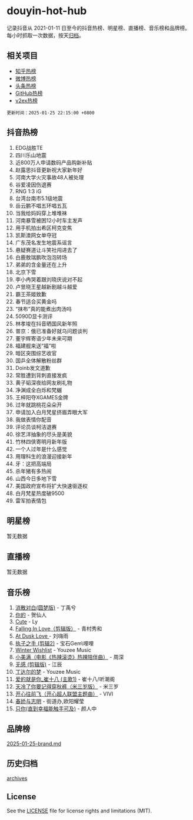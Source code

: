 # douyin-hot-hub

记录抖音从 2021-01-11 日至今的抖音热榜、明星榜、直播榜、音乐榜和品牌榜。每小时抓取一次数据，按天[归档](archives)。

## 相关项目

- [知乎热榜](https://github.com/lonnyzhang423/zhihu-hot-hub)
- [微博热榜](https://github.com/lonnyzhang423/weibo-hot-hub)
- [头条热榜](https://github.com/lonnyzhang423/toutiao-hot-hub)
- [GitHub热榜](https://github.com/lonnyzhang423/github-hot-hub)
- [v2ex热榜](https://github.com/lonnyzhang423/v2ex-hot-hub)


`更新时间：2025-01-25 22:15:00 +0800`

## 抖音热榜

1. EDG战胜TE
1. 四川乐山地震
1. 近800万人申请数码产品购新补贴
1. 赵露思抖音更新祝大家新年好
1. 河南大学火灾事故48人被处理
1. 谷爱凌因伤退赛
1. RNG 1:3 iG
1. 台湾台南市5.1级地震
1. 岳云鹏不唱五环唱五瓦
1. 当我给妈妈穿上堆堆袜
1. 河南暴雪被困12小时车主发声
1. 用手机拍出希区柯克变焦
1. 凯斯澳网女单夺冠
1. 广东茂名发生地震系谣言
1. 悬疑赛道让斗笑社闯进去了
1. 白鹿敖瑞鹏吹泡泡转场
1. 弟弟的含金量还在上升
1. 北京下雪
1. 李小冉哭着跟刘晓庆说对不起
1. 卢昱晓王星越新剧越斗越爱
1. 霸王茶姬致歉
1. 春节适合买黄金吗
1. “抹布”真的能煮出肉汤吗
1. 5090D显卡测评
1. 林孝埈在抖音晒国风新年照
1. 普京：俄已准备好就乌问题谈判
1. 董宇辉寄语少年未来可期
1. 福建舰来送“福”啦
1. 暗区突围综艺收官
1. 国乒全体解散粉丝群
1. Doinb发文道歉
1. 常胜遭到背刺直接发疯
1. 黄子韬深夜给网友刷礼物
1. 净渊成全白烁和梵樾
1. 王梓阳夺XGAMES金牌
1. 过年就跳桃花朵朵开
1. 申请加入白月梵星挤眉弄眼大军
1. 我做表情你配音
1. 评论员谈柯洁退赛
1. 徐艺洋抽象的尽头是美貌
1. 竹林四侠寄明月新年版
1. 一个人过年是什么感觉
1. 用理科生的浪漫迎接新年
1. 牙：这把高端局
1. 杀年猪有多热闹
1. 山西今日多地下雪
1. 美国政府宣布将扩大快速驱逐权
1. 白月梵星热度破9500
1. 雷军拍表情包

## 明星榜

暂无数据

## 直播榜

暂无数据

## 音乐榜

1. [消散对白(圆梦版)](https://sf3-cdn-tos.douyinstatic.com/obj/tos-cn-ve-2774/og4jB5I5IizzoZVAAAzWgBMAsMDWoArfwBOiFs) - 丁禹兮
1. [你的](https://sf5-hl-cdn-tos.douyinstatic.com/obj/tos-cn-ve-2774/oYuIeKf42jB7sEV6B2upMdpYAgfrQWj0FeRegh) - 贺仙人
1. [Cute](https://sf5-hl-cdn-tos.douyinstatic.com/obj/tos-cn-ve-2774/o4IbIzHWKAAB4wsS5qMBRiiAlEBGTpQRNfFvuo) - Ly
1. [Falling In Love（剪辑版）](https://sf5-hl-cdn-tos.douyinstatic.com/obj/tos-cn-ve-2774/o8ajpA8zzgBPahbBIO8AcKGBLJezFCRd1wfP9f) - 青村秀和
1. [ At Dusk  Love ](https://sf5-hl-cdn-tos.douyinstatic.com/obj/tos-cn-ve-2774/o8CrpCf5CaYgI4ZrtQgMQAFEfuGqNnRSDQAPBc) - 刘嗨雨
1. [执子之手 (剪辑2)](https://sf5-hl-cdn-tos.douyinstatic.com/obj/tos-cn-ve-2774/oUoZLQjCc31XzqsBnBQUNgeKtYPBcgbFDwtfcu) - 宝石Gem\哩哩
1. [Winter Wishlist](https://sf5-hl-cdn-tos.douyinstatic.com/obj/tos-cn-ve-2774/oIIgUOeamCFCVAzxN6MFRLIBlLGpUqQxeeHrLE) - Youzee Music
1. [小美满（电影《热辣滚烫》热辣陪伴曲）](https://sf5-hl-cdn-tos.douyinstatic.com/obj/tos-cn-ve-2774/o0GAn2lSgfZIDUgtevCGDQYnFg4CwnrBaxbTZL) - 周深
1. [无感 (剪辑版)](https://sf6-cdn-tos.douyinstatic.com/obj/tos-cn-ve-2774/o0eIsUzJBDlQaQFC5OFlgbMEZC1TFYBftOBn6p) - 江辰
1. [丁达尔的梦](https://sf5-hl-cdn-tos.douyinstatic.com/obj/tos-cn-ve-2774/oMU3WirUZBVQkAC9ccG5P2IQirziZM2RTInUY) - Youzee Music
1. [爱的就是你_崔十八 (主歌1)](https://sf5-hl-cdn-tos.douyinstatic.com/obj/tos-cn-ve-2774/oI5BO5DhFZ6UTcNCnZaOCBLtZ7WIMQGfgnXf5E) - 崔十八/听潮阁
1. [天冷了你要记得穿秋裤（米三岁版）](https://sf5-hl-cdn-tos.douyinstatic.com/obj/tos-cn-ve-2774/oQlIwVIDWiZ6BQilAorS7MA0AgCkQDvcZAdm1) - 米三岁
1. [开心往前飞（开心超人联盟主题曲）](https://sf5-hl-cdn-tos.douyinstatic.com/obj/tos-cn-ve-2774/9d8fb7c82cf1421fb93a9fe925275e0a) - VIVI
1. [春娇与志明](https://sf5-hl-cdn-tos.douyinstatic.com/obj/tos-cn-ve-2774/e530d8fceb7044b39707d7f9ff54add1) - 街道办,欧阳耀莹
1. [只你(直到幸福能触手可及)](https://sf5-hl-cdn-tos.douyinstatic.com/obj/tos-cn-ve-2774/o0lBkRDzFTeaVSUz3ZZSCBVtZ5DIMQGfgmEAuE) - 颜人中

## 品牌榜

[2025-01-25-brand.md](archives/2025-01-25-brand.md)

## 历史归档

[archives](archives)

## License

See the [LICENSE](LICENSE) file for license rights and limitations (MIT).
